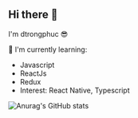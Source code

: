 <!--
**dtrongphuc/dtrongphuc** is a ✨ _special_ ✨ repository because its `README.md` (this file) appears on your GitHub profile.
!-->

## Hi there 👋

I'm dtrongphuc 😎  
  
📃 I'm currently learning:

- Javascript
- ReactJs
- Redux
- Interest: React Native, Typescript

![Anurag's GitHub stats](https://github-readme-stats.vercel.app/api?username=dtrongphuc&hide=stars&show_icons=true?count_private=true&theme=tokyonight)
